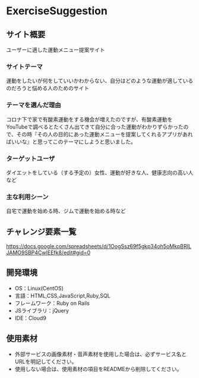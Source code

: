 # ExerciseSuggestion

## サイト概要
ユーザーに適した運動メニュー提案サイト

### サイトテーマ
運動をしたいが何をしていいかわからない、自分はどのような運動が適しているのだろうと悩める人のためのサイト


### テーマを選んだ理由
コロナ下で家で有酸素運動をする機会が増えたのですが、有酸素運動をYouTubeで調べるとたくさん出てきて自分に合った運動がわかりずらかったので、その時『その人の目的にあった運動メニューを提案してくれるアプリがあればいいな』と思ってこのテーマにしようと思いました。

### ターゲットユーザ
ダイエットをしている（する予定の）女性、運動が好きな人、健康志向の高い人など


### 主な利用シーン
自宅で運動を始める時、ジムで運動を始める時など


## チャレンジ要素一覧
https://docs.google.com/spreadsheets/d/1OogSsz69f5gkp34oh5oMkpBRILJAMO9SBP4CwIEEfk8/edit#gid=0

## 開発環境
- OS：Linux(CentOS)
- 言語：HTML,CSS,JavaScript,Ruby,SQL
- フレームワーク：Ruby on Rails
- JSライブラリ：jQuery
- IDE：Cloud9

## 使用素材
- 外部サービスの画像素材・音声素材を使用した場合は、必ずサービス名とURLを明記してください。
- 使用しない場合は、使用素材の項目をREADMEから削除してください。
